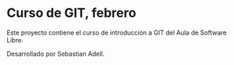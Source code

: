 # Curso de GIT, febrero

Este proyecto contiene el curso de introducción a GIT del Aula de Software Libre.

Desarrollado por Sebastian Adell.
